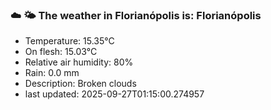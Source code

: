 ### ☁️ 🌤️  The weather in Florianópolis is: Florianópolis

- Temperature: 15.35°C
- On flesh: 15.03°C
- Relative air humidity: 80%
- Rain: 0.0 mm
- Description: Broken clouds
- last updated: 2025-09-27T01:15:00.274957
